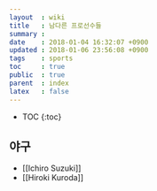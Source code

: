 ```yaml
---
layout  : wiki
title   : 남다른 프로선수들
summary :
date    : 2018-01-04 16:32:07 +0900
updated : 2018-01-06 23:56:08 +0900
tags    : sports
toc     : true
public  : true
parent  : index
latex   : false
---
```

* TOC
{:toc}

## 야구
* [[Ichiro Suzuki]]
* [[Hiroki Kuroda]]
